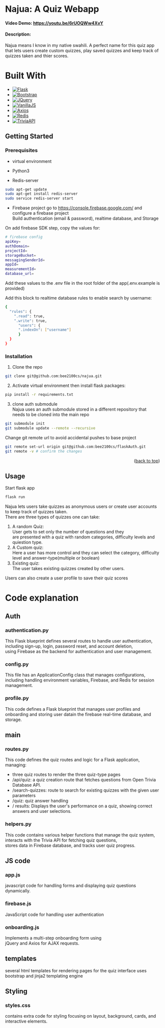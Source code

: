 # Najua: A Quiz Webapp
#### Video Demo:  https://youtu.be/6rUOQWw4XvY
#### Description: 
Najua means I know in my native swahili. A perfect name for this quiz app that lets users create custom quizzes, play saved quizzes and keep track of quizzes taken and thier scores.

# Built With
* [![Flask][Flask.palletsprojects]][Flask-url]
* [![Bootstrap][Bootstrap.com]][Bootstrap-url]
* [![JQuery][JQuery.com]][JQuery-url]
* [![VanillaJS][VanillaJS.dev]][VanillaJS-url]
* [![Axios][Axios.com]][Axios-url]
* [![Redis][Redis.io]][Redis-url]
* [![TriviaAPI][TriviaAPI.dev]][TriviaAPI-url]

## Getting Started

### Prerequisites
* virtual environment
* Python3


* Redis-server
```sh
sudo apt-get update  
sudo apt-get install redis-server  
sudo service redis-server start 
```
* Firebase project
go to https://console.firebase.google.com/ and configure a firebase project  
Build authentication (email & password), realtime database, and Storage  

On add firebase SDK step, copy the values for:  
```sh
# firebase config
apiKey=
authDomain=
projectId=
storageBucket=
messagingSenderId=
appId=
measurementId=
database_url= 
```
Add these values to the .env file in the root folder of the app(.env.example is provided)  

Add this block to realtime database rules to enable search by username:  
```sh
{
  "rules": {
    ".read": true,
    ".write": true,
      "users": {
      ".indexOn": ["username"]
      }
  }
}
```

### Installation
1. Clone the repo
```sh
git clone git@github.com:bee2100cs/najua.git
```

2. Activate virtual environment then install flask packages:  
```sh
pip install -r requirements.txt
```

3. clone auth submodule  
Najua uses an auth submodule stored in a different repository that needs to be cloned into the main repo

```sh
git submodule init  
git submodule update --remote --recursive  
```
Change git remote url to avoid accidental pushes to base project
```sh
git remote set-url origin git@github.com:bee2100cs/flaskAuth.git
git remote -v # confirm the changes
```

<p align="right">(<a href="#readme-top">back to top</a>)</p>

## Usage
Start flask app
```sh
flask run
```

Najua lets users take quizzes as anonymous users or create user accounts to keep track of quizzes taken.  
There are three types of quizzes one can take:  
1. A random Quiz:  
    User gets to set only the number of questions and they  
    are presented with a quiz with random categories, difficulty levels and quiestion type.
2. A Custom quiz:  
    Here a user has more control and they can select the category, difficulty level and answer-type(multiple or boolean)
3. Existing quiz:  
    The user takes existing quizzes created by other users.

Users can also create a user profile to save their quiz scores



# Code explanation
## Auth

### authentication.py  
This Flask blueprint defines several routes to handle user authentication,  
including sign-up, login, password reset, and account deletion,  
using Firebase as the backend for authentication and user management.  
### config.py  
This file has an ApplicationConfig class that manages configurations,   
including handling environment variables, Firebase, and Redis for session management.  
### profile.py  
This code defines a Flask blueprint that manages user profiles and   
onboarding and storing user datain the firebase real-time database, and storage.  

## main
### routes.py  
This code defines the quiz routes and logic for a Flask application, managing:
 -  three quiz routes to render the three quiz-type pages
 - /api/quiz: a quiz creation route that fetches questions from Open Trivia Database API.
 - /search-quizzes: route to search for existing quizzes with the given user parameters
 - /quiz: quiz answer handling
 - / results: Displays the user's performance on a quiz, showing correct answers and user selections.

 ### helpers.py  
 This code contains various helper functions that manage the quiz system,  
 interacts with the Trivia API for fetching quiz questions,  
 stores data in  Firebase database, and tracks user quiz progress.  

 ## JS code
 ### app.js  
 javascript code for handling forms and displaying quiz questions dynamically.
 ### firebase.js 
 JavaScript code for handling user authentication
 ### onboarding.js  
 Implements a multi-step onboarding form using  
 jQuery and Axios for AJAX requests.

 ## templates
 several html templates for rendering pages for the quiz interface
 uses bootstrap and jinja2 templating engine

 ## Styling
 ### styles.css 
 contains extra code for styling
 focusing on layout, background, cards, and interactive elements.

 




<!-- MARKDOWN LINKS & IMAGES -->
[Flask.palletsprojects]: https://img.shields.io/badge/Flask-000000?style=for-the-badge&logo=flask&logoColor=white
[Flask-url]: https://flask.palletsprojects.com/
[Bootstrap.com]: https://img.shields.io/badge/Bootstrap-563D7C?style=for-the-badge&logo=bootstrap&logoColor=white
[Bootstrap-url]: https://getbootstrap.com
[Firebase.com]: https://img.shields.io/badge/Firebase-FFCA28?style=for-the-badge&logo=firebase&logoColor=white
[Firebase-url]: https://firebase.google.com/
[VanillaJS.dev]: https://img.shields.io/badge/VanillaJS-FFE600?style=for-the-badge&logo=javascript&logoColor=black
[VanillaJS-url]: http://vanilla-js.com/
[Axios.com]: https://img.shields.io/badge/Axios-5A29E4?style=for-the-badge&logo=axios&logoColor=white
[Axios-url]: https://axios-http.com
[Redis.io]: https://img.shields.io/badge/Redis-DC382D?style=for-the-badge&logo=redis&logoColor=white
[Redis-url]: https://redis.io/
[TriviaAPI.dev]: https://img.shields.io/badge/TriviaAPI-4285F4?style=for-the-badge&logo=google&logoColor=white
[TriviaAPI-url]: https://the-trivia-api.com/
[JQuery.com]: https://img.shields.io/badge/jQuery-0769AD?style=for-the-badge&logo=jquery&logoColor=white
[JQuery-url]: https://jquery.com 
